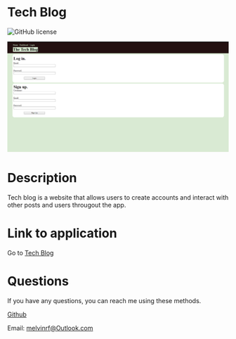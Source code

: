 # Tech Blog

![GitHub license](https://img.shields.io/badge/license-MIT-lightgreen.svg)

![Screenshot of Webpage](./public/images/ss2.png)

# Description

Tech blog is a website that allows users to create accounts and interact with other posts and users througout the app.

# Link to application

Go to [Tech Blog](https://techblog-mf.herokuapp.com/login)

# Questions

If you have any questions, you can reach me using these methods.

[Github](https://github.com/campe0n)

Email: melvinrf@Outlook.com
